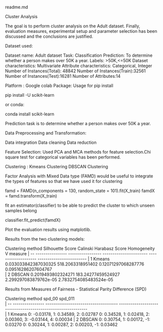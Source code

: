 readme.md

Cluster Analysis

The goal is to perform cluster analysis on the Adult dataset. Finally, evaluation measures, experimental setup and parameter selection has been discussed and the conclusions are justified.

Dataset used:

Dataset name: Adult dataset
Task: Classification
Prediction: To determine whether a person makes over 50K a year.
Labels: >50K,<=50K
Dataset characteristics: Multivariate
Attribute characteristics: Categorical, Integer
Number of Instances(Total): 48842
Number of Instances(Train):32561
Number of Instances(Test):16281
Number of Attributes:14

Platform : Google colab
Package: Usage for pip install

pip install -U scikit-learn

or conda:

conda install scikit-learn

Prediction task is to determine whether a person makes over 50K a year.

Data Preprocessing and Transformation:

Data integration
Data cleaning
Data reduction

Feature Selection:
Used PCA and MCA methods for feature selection.Chi square test for categorical variables has been performed.

Clustering :
Kmeans Clustering 
DBSCAN Clustering

Factor Analysis with Mixed Data type (FAMD) would be useful to integrate the types of features so that we have used it for clustering

famd = FAMD(n_components = 130, random_state = 101).fit(X_train)
famdX = famd.transform(X_train)

fit an estimator(classifier) to be able to predict the cluster to which unseen samples belong 
 
classifier.fit_predict(famdX)

Plot the evaluation results using matplotlib.


Results from the two clustering models:

   Clustering method         Silhouette Score       Calinski Harabasz Score        Homogeneity                 V measure 
| -- ----------------        -----------------      -----------------------    --------------------      -------------------------
| 1  Kmeans                   0.033033842387030325     518.2063318951402       0.12071297068287776          0.09516286207604767     
| 2  DBSCAN                   0.2019493802324271      183.24277459524927     2.299297083879762e-05          2.7832754085483524e-05


Results from Measures of Fairness - Statistical Parity Difference (SPD)

Clustering method                       spd_00                                                 spd_011              
| -- ----------------     -------------------------------------     --------------------------------------------------------------   
| 1  Kmeans               0: -0.03178, 1: 0.34589, 2: 0.02787     0: 0.34528, 1: 0.02418, 2: 0.00360, 3: -0.03144, 4: 0.00034
| 2  DBSCAN               0: 0.30754, 1: 0.00172, -1: 0.03270     0: 0.30244, 1: 0.00287, 2: 0.00203, -1: 0.03462















